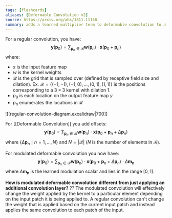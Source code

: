 ```yaml
---
tags: [flashcards]
aliases: [Deformable Convolution v2]
source: https://arxiv.org/abs/1811.11168
summary: adds a learned multiplier term to deformable convolution to allow the model to change how much it weighs certain points
---
```


For a regular convolution, you have:
$$\mathbf{y}\left(\mathbf{p}_0\right)=\sum_{\mathbf{p}_n \in \mathcal{R}} \mathbf{w}\left(\mathbf{p}_n\right) \cdot \mathbf{x}\left(\mathbf{p}_0+\mathbf{p}_n\right)$$
where:
- $x$ is the input feature map
- $w$ is the kernel weights
- $\mathcal{R}$ is the grid that is sampled over (defined by receptive field size and dilation). Ex. $\mathcal{R}=\{(-1,-1),(-1,0), \ldots,(0,1),(1,1)\}$ is the positions corresponding to a $3 \times 3$ kernel with dilation 1.
- $p_0$ is each location on the output feature map $y$
- $p_n$ enumerates the locations in $\mathcal{R}$

![[regular-convolution-diagram.excalidraw|700]]

For [[Deformable Convolution]] you add offsets:
$$\mathbf{y}\left(\mathbf{p}_0\right)=\sum_{\mathbf{p}_n \in \mathcal{R}} \mathbf{w}\left(\mathbf{p}_n\right) \cdot \mathbf{x}\left(\mathbf{p}_0+\mathbf{p}_n+\Delta \mathbf{p}_n\right)$$
where $\left\{\Delta \mathbf{p}_n \mid n=1, \ldots, N\right\}$ and $N = |\mathcal{R}|$ ($N$ is the number of elements in $\mathcal{R}$).

For modulated deformable convolution you now have:
$$\mathbf{y}\left(\mathbf{p}_0\right)=\sum_{\mathbf{p}_n \in \mathcal{R}} \mathbf{w}\left(\mathbf{p}_n\right) \cdot \mathbf{x}\left(\mathbf{p}_0+\mathbf{p}_n+\Delta \mathbf{p}_n\right) \cdot \Delta \mathbf{m_n}$$
where $\Delta \mathbf{m_n}$ is the learned modulation scalar and lies in the range $[0, 1]$. 

**How is modulated deformable convolution different from just applying an additional convolution layer?**
??
The modulated convolution will effectively change the weight applied by the kernel to a particular element depending on the input patch it is being applied to. A regular convolution can't change the weight that is applied based on the current input patch and instead applies the same convolution to each patch of the input.
<!--SR:!2024-04-14,308,290-->